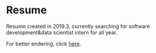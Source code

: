 # Resume
Resume created in 2019.3, currently searching for software development&data scientist intern for all year.

For better endering, click [here](https://nbviewer.jupyter.org/github/Rabona17/Resume/blob/master/Resume1.pdf).

